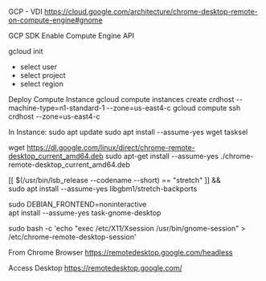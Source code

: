 GCP - VDI 
https://cloud.google.com/architecture/chrome-desktop-remote-on-compute-engine#gnome

GCP SDK
Enable Compute Engine API

gcloud init

- select user
- select project
- select region

Deploy Compute Instance
gcloud compute instances create crdhost  --machine-type=n1-standard-1 --zone=us-east4-c
gcloud compute ssh crdhost --zone=us-east4-c

In Instance:
sudo apt update
sudo apt install --assume-yes wget tasksel

wget https://dl.google.com/linux/direct/chrome-remote-desktop_current_amd64.deb
sudo apt-get install --assume-yes ./chrome-remote-desktop_current_amd64.deb

[[ $(/usr/bin/lsb_release --codename --short) == "stretch" ]] && \
   sudo apt install --assume-yes libgbm1/stretch-backports

sudo DEBIAN_FRONTEND=noninteractive \
    apt install --assume-yes  task-gnome-desktop
	
sudo bash -c 'echo "exec /etc/X11/Xsession /usr/bin/gnome-session" > /etc/chrome-remote-desktop-session'


From Chrome Browser
https://remotedesktop.google.com/headless

Access Desktop
https://remotedesktop.google.com/